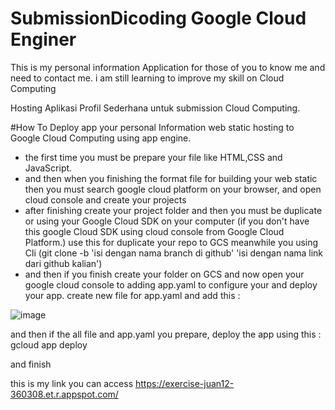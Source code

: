 # SubmissionDicoding Google Cloud Enginer 
This is my personal information Application for those of you to know me and need to contact me. i am still learning to improve my skill on Cloud Computing 

Hosting Aplikasi Profil Sederhana untuk submission Cloud Computing. 

#How To Deploy app your personal Information web static hosting to Google Cloud Computing using app engine.

- the first time you must be prepare your file like HTML,CSS and JavaScript.
- and then when you finishing the format file for building your web static then you must search google cloud platform on your browser, and open cloud console and create your projects 
- after finishing create your project folder and then you must be duplicate or using your Google Cloud SDK on your computer (if you don't have this google Cloud SDK using cloud console from Google Cloud Platform.) use this for duplicate your repo to GCS meanwhile you using Cli 
(git clone -b 'isi dengan nama branch di github' 'isi dengan nama link dari github kalian')
- and then if you finish create your folder on GCS and now open your google cloud console to adding app.yaml to configure your and deploy your app. create new file for app.yaml and add this :

![image](https://user-images.githubusercontent.com/99224902/186561020-a32eebb5-96b5-49c8-a7cb-87c6eb4a5544.png)

and then if the all file and app.yaml you prepare, deploy the app using this :
gcloud app deploy 

and finish 

this is my link you can access https://exercise-juan12-360308.et.r.appspot.com/
  
  
  
  
  
